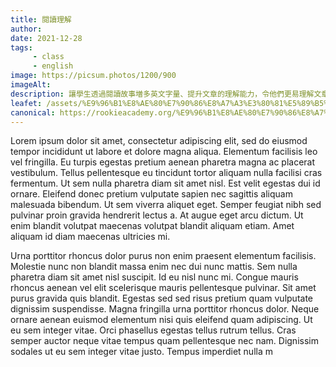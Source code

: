 ```yaml
---
title: 閱讀理解
author:
date: 2021-12-28
tags: 
     - class
     - english
image: https://picsum.photos/1200/900
imageAlt: 
description: 讓學生透過閱讀故事増多英文字量、提升文章的理解能力，令他們更易理解文章內容，從而有利提高測考試卷的分數
leafet: /assets/%E9%96%B1%E8%AE%80%E7%90%86%E8%A7%A3%E3%80%81%E5%89%B5%E6%84%8F%E5%AF%AB%E4%BD%9C.pdf
canonical: https://rookieacademy.org/%E9%96%B1%E8%AE%80%E7%90%86%E8%A7%A3/
---
```




Lorem ipsum dolor sit amet, consectetur adipiscing elit, sed do eiusmod tempor incididunt ut labore et dolore magna aliqua. Elementum facilisis leo vel fringilla. Eu turpis egestas pretium aenean pharetra magna ac placerat vestibulum. Tellus pellentesque eu tincidunt tortor aliquam nulla facilisi cras fermentum. Ut sem nulla pharetra diam sit amet nisl. Est velit egestas dui id ornare. Eleifend donec pretium vulputate sapien nec sagittis aliquam malesuada bibendum. Ut sem viverra aliquet eget. Semper feugiat nibh sed pulvinar proin gravida hendrerit lectus a. At augue eget arcu dictum. Ut enim blandit volutpat maecenas volutpat blandit aliquam etiam. Amet aliquam id diam maecenas ultricies mi.

Urna porttitor rhoncus dolor purus non enim praesent elementum facilisis. Molestie nunc non blandit massa enim nec dui nunc mattis. Sem nulla pharetra diam sit amet nisl suscipit. Id eu nisl nunc mi. Congue mauris rhoncus aenean vel elit scelerisque mauris pellentesque pulvinar. Sit amet purus gravida quis blandit. Egestas sed sed risus pretium quam vulputate dignissim suspendisse. Magna fringilla urna porttitor rhoncus dolor. Neque ornare aenean euismod elementum nisi quis eleifend quam adipiscing. Ut eu sem integer vitae. Orci phasellus egestas tellus rutrum tellus. Cras semper auctor neque vitae tempus quam pellentesque nec nam. Dignissim sodales ut eu sem integer vitae justo. Tempus imperdiet nulla m